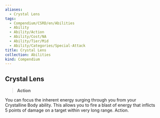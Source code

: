 ```yaml
---
aliases:
  - Crystal Lens
tags:
  - Compendium/CSRD/en/Abilities
  - Ability
  - Ability/Action
  - Ability/Cost/NA
  - Ability/Tier/Mid
  - Ability/Categories/Special-Attack
title: Crystal Lens
collection: Abilities
kind: Compendium
---
```

## Crystal Lens  
>**Action**
  
You can focus the inherent energy surging through you from your Crystalline Body ability. This allows you to fire a blast of energy that inflicts 5 points of damage on a target within very long range. Action.